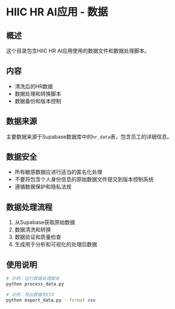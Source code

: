 # HIIC HR AI应用 - 数据

## 概述
这个目录包含HIIC HR AI应用使用的数据文件和数据处理脚本。

## 内容
- 清洗后的HR数据
- 数据处理和转换脚本
- 数据备份和版本控制

## 数据来源
主要数据来源于Supabase数据库中的`hr_data`表，包含员工的详细信息。

## 数据安全
- 所有敏感数据应进行适当的匿名化处理
- 不要将包含个人身份信息的原始数据文件提交到版本控制系统
- 遵循数据保护和隐私法规

## 数据处理流程
1. 从Supabase获取原始数据
2. 数据清洗和转换
3. 数据验证和质量检查
4. 生成用于分析和可视化的处理后数据

## 使用说明
```bash
# 示例：运行数据处理脚本
python process_data.py

# 示例：导出数据到CSV
python export_data.py --format csv
``` 